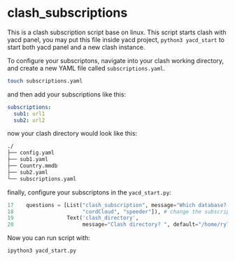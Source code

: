 # clash_subscriptions

This is a clash subscription script base on linux. 
This script starts clash with yacd panel, you may put this file inside yacd project, `python3 yacd_start` to start both yacd panel and a new clash instance. 

To configure your subscriptons, navigate into your clash working directory, and create a new YAML file called `subscriptions.yaml`. 
```sh
touch subscriptions.yaml
```
and then add your subscriptions like this: 

```yaml
subscriptions: 
  sub1: url1
  sub2: url2
```

now your clash directory would look like this: 

```sh
./
├── config.yaml
├── sub1.yaml
├── Country.mmdb
├── sub2.yaml
└── subscriptions.yaml
```
finally, configure your subscriptons in the `yacd_start.py`: 

```py
17    questions = [List("clash_subscription", message="Which database? ", choices=[
18                      "cordCloud", "speeder"]), # change the subscriptions to your own ones
19                 Text('clash_directory',
20                      message="Clash directory? ", default="/home/ryland/Documents/clash")]  # change your directory to your own
```

Now you can run script with: 

```sh
ipython3 yacd_start.py
```

